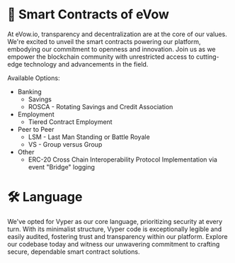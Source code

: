 # 📜 Smart Contracts of eVow
At eVow.io, transparency and decentralization are at the core of our values. We're excited to unveil the smart contracts powering our platform, embodying our commitment to openness and innovation. Join us as we empower the blockchain community with unrestricted access to cutting-edge technology and advancements in the field.

Available Options:
- Banking
  - Savings
  - ROSCA - Rotating Savings and Credit Association
- Employment
  - Tiered Contract Employment
- Peer to Peer
  - LSM - Last Man Standing or Battle Royale
  - VS - Group versus Group
- Other
  - ERC-20 Cross Chain Interoperability Protocol Implementation via event "Bridge" logging

# 🛠️ Language
We've opted for Vyper as our core language, prioritizing security at every turn. With its minimalist structure, Vyper code is exceptionally legible and easily audited, fostering trust and transparency within our platform. Explore our codebase today and witness our unwavering commitment to crafting secure, dependable smart contract solutions.
